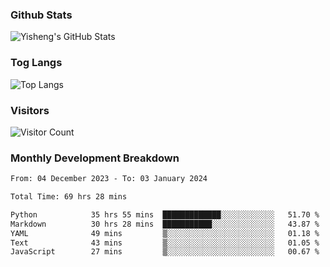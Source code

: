### Github Stats
![Yisheng's GitHub Stats](https://github-readme-stats-9qabuvhk1-gongyisheng.vercel.app/api?username=gongyisheng&count_private=true&show_icons=true)
### Tog Langs
![Top Langs](https://github-readme-stats-9qabuvhk1-gongyisheng.vercel.app/api/top-langs/?username=gongyisheng&layout=compact)
### Visitors
![Visitor Count](https://profile-counter.glitch.me/gongyisheng/count.svg)
### Monthly Development Breakdown
<!--START_SECTION:waka-->

```txt
From: 04 December 2023 - To: 03 January 2024

Total Time: 69 hrs 28 mins

Python            35 hrs 55 mins  █████████████░░░░░░░░░░░░   51.70 %
Markdown          30 hrs 28 mins  ███████████░░░░░░░░░░░░░░   43.87 %
YAML              49 mins         ▒░░░░░░░░░░░░░░░░░░░░░░░░   01.18 %
Text              43 mins         ▒░░░░░░░░░░░░░░░░░░░░░░░░   01.05 %
JavaScript        27 mins         ▒░░░░░░░░░░░░░░░░░░░░░░░░   00.67 %
```

<!--END_SECTION:waka-->
